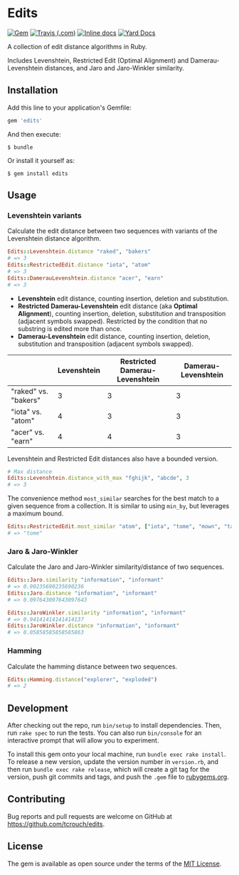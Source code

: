 # Edits

[![Gem](https://img.shields.io/gem/v/edits)](https://rubygems.org/gems/edits)
[![Travis (.com)](https://img.shields.io/travis/com/tcrouch/edits)](https://travis-ci.com/github/tcrouch/edits)
[![Inline docs](http://inch-ci.org/github/tcrouch/edits.svg?branch=master)](https://inch-ci.org/github/tcrouch/edits)
[![Yard Docs](https://img.shields.io/badge/yard-docs-informational)](https://rubydoc.info/github/tcrouch/edits)

A collection of edit distance algorithms in Ruby.

Includes Levenshtein, Restricted Edit (Optimal Alignment) and
Damerau-Levenshtein distances, and Jaro and Jaro-Winkler similarity.

## Installation

Add this line to your application's Gemfile:

```ruby
gem 'edits'
```

And then execute:

```console
$ bundle
```

Or install it yourself as:

```console
$ gem install edits
```

## Usage

### Levenshtein variants

Calculate the edit distance between two sequences with variants of the
Levenshtein distance algorithm.

```ruby
Edits::Levenshtein.distance "raked", "bakers"
# => 3
Edits::RestrictedEdit.distance "iota", "atom"
# => 3
Edits::DamerauLevenshtein.distance "acer", "earn"
# => 3
```

- **Levenshtein** edit distance, counting insertion, deletion and
  substitution.
- **Restricted Damerau-Levenshtein** edit distance (aka **Optimal Alignment**),
  counting insertion, deletion, substitution and transposition
  (adjacent symbols swapped). Restricted by the condition that no substring is
  edited more than once.
- **Damerau-Levenshtein** edit distance, counting insertion, deletion,
  substitution and transposition (adjacent symbols swapped).

|                      | Levenshtein | Restricted Damerau-Levenshtein | Damerau-Levenshtein |
|----------------------|-------------|--------------------------------|---------------------|
| "raked" vs. "bakers" | 3           | 3                              | 3                   |
| "iota" vs. "atom"    | 4           | 3                              | 3                   |
| "acer" vs. "earn"    | 4           | 4                              | 3                   |

Levenshtein and Restricted Edit distances also have a bounded version.


```ruby
# Max distance
Edits::Levenshtein.distance_with_max "fghijk", "abcde", 3
# => 3
```

The convenience method `most_similar` searches for the best match to a
given sequence from a collection. It is similar to using `min_by`, but leverages
a maximum bound.

```ruby
Edits::RestrictedEdit.most_similar "atom", ["iota", "tome", "mown", "tame"]
# => "tome"
```

### Jaro & Jaro-Winkler

Calculate the Jaro and Jaro-Winkler similarity/distance of two sequences.

```ruby
Edits::Jaro.similarity "information", "informant"
# => 0.90235690235690236
Edits::Jaro.distance "information", "informant"
# => 0.097643097643097643

Edits::JaroWinkler.similarity "information", "informant"
# => 0.94141414141414137
Edits::JaroWinkler.distance "information", "informant"
# => 0.05858585858585863
```

### Hamming

Calculate the hamming distance between two sequences.

```ruby
Edits::Hamming.distance("explorer", "exploded")
# => 2
```

## Development

After checking out the repo, run `bin/setup` to install dependencies. Then, run `rake spec` to run the tests. You can also run `bin/console` for an interactive prompt that will allow you to experiment.

To install this gem onto your local machine, run `bundle exec rake install`. To release a new version, update the version number in `version.rb`, and then run `bundle exec rake release`, which will create a git tag for the version, push git commits and tags, and push the `.gem` file to [rubygems.org](https://rubygems.org).

## Contributing

Bug reports and pull requests are welcome on GitHub at https://github.com/tcrouch/edits.

## License

The gem is available as open source under the terms of the [MIT License](http://opensource.org/licenses/MIT).

